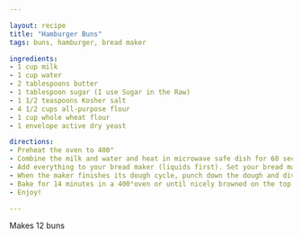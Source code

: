 ```yaml
---

layout: recipe
title: "Hamburger Buns"
tags: buns, hamburger, bread maker

ingredients:
- 1 cup milk
- 1 cup water
- 2 tablespoons butter
- 1 tablespoon sugar (I use Sugar in the Raw)
- 1 1/2 teaspoons Kosher salt
- 4 1/2 cups all-purpose flour
- 1 cup whole wheat flour
- 1 envelope active dry yeast

directions:
- Preheat the oven to 400°
- Combine the milk and water and heat in microwave safe dish for 60 seconds (or until warm).
- Add everything to your bread maker (liquids first). Set your bread maker to dough.
- When the maker finishes its dough cycle, punch down the dough and divide into 12 portions They should be a little larger than a golf ball. Make tight balls out of the dough by pulling the dough tightly around and pinching it at the bottom. Place on a baking sheet lined with parchment paper. After the rolls sit for a minute and relax, flatten each ball with the palm of your hand until it is 3 to 4 inches wide. You may want to oil your palm first. Set rolls aside and cover them until they double in size, about 20 minutes. 
- Bake for 14 minutes in a 400°oven or until nicely browned on the top and bottom. When they cool a bit, cut in half with a bread knife. They freeze beautifully.
- Enjoy! 

---
```


Makes 12 buns